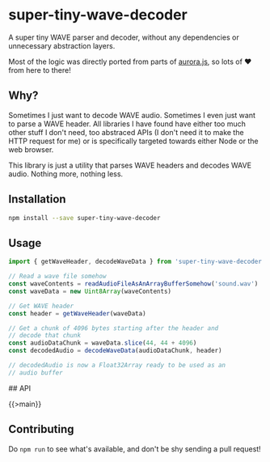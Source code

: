 # super-tiny-wave-decoder

A super tiny WAVE parser and decoder, without any dependencies or unnecessary abstraction layers.

Most of the logic was directly ported from parts of [aurora.js](https://github.com/audiocogs/aurora.js), so lots of ❤️ from here to there!


## Why?

Sometimes I just want to decode WAVE audio. Sometimes I even just want to parse a WAVE header. All libraries I have found have either too much other stuff I don't need, too abstraced APIs (I don't need it to make the HTTP request for me) or is specifically targeted towards either Node or the web browser.

This library is just a utility that parses WAVE headers and decodes WAVE audio. Nothing more, nothing less.


## Installation

```sh
npm install --save super-tiny-wave-decoder
```


## Usage

```js
import { getWaveHeader, decodeWaveData } from 'super-tiny-wave-decoder'

// Read a wave file somehow
const waveContents = readAudioFileAsAnArrayBufferSomehow('sound.wav')
const waveData = new Uint8Array(waveContents)

// Get WAVE header
const header = getWaveHeader(waveData)

// Get a chunk of 4096 bytes starting after the header and
// decode that chunk
const audioDataChunk = waveData.slice(44, 44 + 4096)
const decodedAudio = decodeWaveData(audioDataChunk, header)

// decodedAudio is now a Float32Array ready to be used as an
// audio buffer
```


## API

{{>main}}


## Contributing

Do `npm run` to see what's available, and don't be shy sending a pull request!

